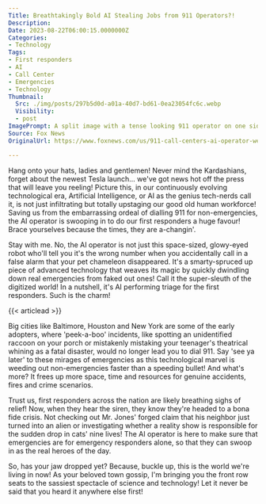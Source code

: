```yaml
---
Title: Breathtakingly Bold AI Stealing Jobs from 911 Operators?!
Description: 
Date: 2023-08-22T06:00:15.0000000Z
Categories:
- Technology
Tags:
- First responders
- AI
- Call Center
- Emergencies
- Technology
Thumbnail:
  Src: ./img/posts/297b5d0d-a01a-40d7-bd61-0ea23054fc6c.webp
  Visibility:
  - post
ImagePrompt: A split image with a tense looking 911 operator on one side, and on the other, a futuristic AI symbol, interconnected with lines representing its integrated system, against a backdrop of a city skyline.
Source: Fox News
OriginalUrl: https://www.foxnews.com/us/911-call-centers-ai-operator-weeds-out-non-emergency-calls-to-free-up-first-responders

---
```

Hang onto your hats, ladies and gentlemen! Never mind the Kardashians, forget about the newest Tesla launch... we've got news hot off the press that will leave you reeling! Picture this, in our continuously evolving technological era, Artificial Intelligence, or AI as the genius tech-nerds call it, is not just infiltrating but totally upstaging our good old human workforce! Saving us from the embarrassing ordeal of dialling 911 for non-emergencies, the AI operator is swooping in to do our first responders a huge favour! Brace yourselves because the times, they are a-changin'.

Stay with me. No, the AI operator is not just this space-sized, glowy-eyed robot who'll tell you it's the wrong number when you accidentally call in a false alarm that your pet chameleon disappeared. It's a smarty-spruced up piece of advanced technology that weaves its magic by quickly dwindling down real emergencies from faked out ones! Call it the super-sleuth of the digitized world! In a nutshell, it's AI performing triage for the first responders. Such is the charm!

{{< articlead >}}

Big cities like Baltimore, Houston and New York are some of the early adopters, where 'peek-a-boo' incidents, like spotting an unidentified raccoon on your porch or mistakenly mistaking your teenager's theatrical whining as a fatal disaster, would no longer lead you to dial 911. Say 'see ya later' to these mirages of emergencies as this technological marvel is weeding out non-emergencies faster than a speeding bullet! And what's more? It frees up more space, time and resources for genuine accidents, fires and crime scenarios.

Trust us, first responders across the nation are likely breathing sighs of relief! Now, when they hear the siren, they know they're headed to a bona fide crisis. Not checking out Mr. Jones' forged claim that his neighbor just turned into an alien or investigating whether a reality show is responsible for the sudden drop in cats' nine lives! The AI operator is here to make sure that emergencies are for emergency responders alone, so that they can swoop in as the real heroes of the day.

So, has your jaw dropped yet? Because, buckle up, this is the world we're living in now! As your beloved town gossip, I'm bringing you the front row seats to the sassiest spectacle of science and technology! Let it never be said that you heard it anywhere else first!